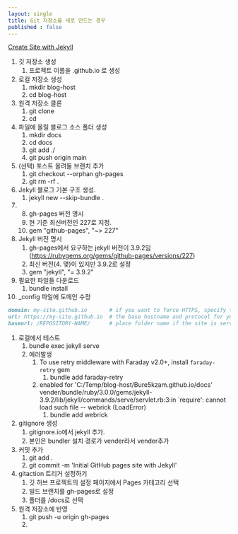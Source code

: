 ```yaml
---
layout: single
title: Git 저장소를 새로 만드는 경우
published : false
---
```


[Create Site with Jekyll](https://docs.github.com/en/pages/setting-up-a-github-pages-site-with-jekyll/creating-a-github-pages-site-with-jekyll#creating-your-site)

1. 깃 저장소 생성
   1. 프로젝트 이름을 <Username>.github.io 로 생성
2. 로컬 저장소 생성
   1. mkdir blog-host
   2. cd blog-host
3. 원격 저장소 클론
   1. git clone <https-url>
   2. cd <folder>
4. 파일에 올릴 블로그 소스 폴더 생성
   1. mkdir docs
   2. cd docs
   3. git add ./
   4. git push origin main
5. (선택) 포스트 올려둘 브랜치 추가
   1. git checkout --orphan gh-pages
   2. git rm -rf . 
6. Jekyll 블로그 기본 구조 생성. 
   1. jekyll new --skip-bundle . 
7. 8. gh-pages 버전 명시
   1. 현 기준 최신버전인 227로 지정. 
   2. gem "github-pages", "~> 227"
8. Jekyll 버전 명시
   1. gh-pages에서 요구하는 jekyll 버전이 3.9.2임 (https://rubygems.org/gems/github-pages/versions/227)
   2. 최신 버전(4. 몇)이 있지만 3.9.2로 설정
   3. gem "jekyll", "= 3.9.2"
9. 필요한 파일들 다운로드
   1.  bundle install
10. _config 파일에 도메인 수정
``` markdown
domain: my-site.github.io       # if you want to force HTTPS, specify the domain without the http at the start, e.g. example.com
url: https://my-site.github.io  # the base hostname and protocol for your site, e.g. http://example.com
baseurl: /REPOSITORY-NAME/      # place folder name if the site is served in a subfolder
```
1.  로컬에서 테스트
    1.  bundle exec jekyll serve
    2.  에러발생
        1.  To use retry middleware with Faraday v2.0+, install `faraday-retry` gem
            1.  bundle add faraday-retry
        2.  enabled for 'C:/Temp/blog-host/Bure5kzam.github.io/docs' vender/bundle/ruby/3.0.0/gems/jekyll-3.9.2/lib/jekyll/commands/serve/servlet.rb:3:in `require': cannot load such file -- webrick (LoadError)
            1.  bundle add webrick
2.  gitignore 생성
    1.  gitignore.io에서 jekyll 추가.
    2.  본인은 bundler 설치 경로가 vender라서 vender추가
3.  커밋 추가
    1.  git add .
    2.  git commit -m 'Initial GitHub pages site with Jekyll'
4.  gitaction 트리거 설정하기
    1.  깃 허브 프로젝트의 설정 페이지에서 Pages 카테고리 선택
    2.  빌드 브랜치를 gh-pages로 설정
    3.  폴더를 /docs로 선택
5.  원격 저장소에 반영
    1.  git push -u origin gh-pages
    2.  

